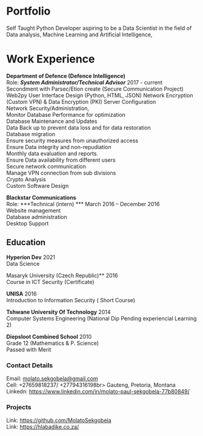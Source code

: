 # Portfolio
Self Taught Python Developer aspiring to be a Data Scientist in the field of Data analysis, Machine Learning and Artificial Intelligence,

# Work Experience

**Department of Defence (Defence Intelligence)** <br>
Role: ***System Administrator/Technical Advisor*** 2017 - current<br>
Secondment with Parsec/Etion create (Secure Communication Project)<br>
Web2py User Interface Design (Python, HTML, JSON)
Network Encryption (Custom VPN) & Data Encryption (PKI)
Server Configuration<br>
Network Security/Administration, <br>
Monitor Database Performance for optimization<br>
Database Maintenance and Updates<br>
Data Back up to prevent data loss and for data restoration<br>
Database migration<br>
Ensure security measures from unauthorized access<br>
Ensure Data integrity and non-repudiation<br>
Monthly data evaluation and reports.<br>
Ensure Data availability from different users<br>
Secure network communication<br>
Manage VPN connection from sub divisions<br>
Crypto Analysis<br>
Custom Software Design<br>


**Blackstar Communications** <br> 
Role: ***Technical (intern) *** March 2016 – December 2016<br>
Website management<br>
Database administration<br>
Desktop Support<br>

## Education

**Hyperion Dev** 2021<br>
Data Science<br>

Masaryk University (Czech Republic)** 2016<br>
Course in ICT Security  (Certificate) <br>

**UNISA** 2016<br>
Introduction to Information Security ( Short Course) <br>

**Tshwane University Of Technology**  2014<br>
Computer Systems Engineering (National Dip Pending experiencial Learning 2) <br>

**Diepsloot Combined School** 2010<br>
Grade 12 (Mathematics & P. Science)<br>
Passed with Merit<br>

### Contact Details<br>
Email: molato.sekgobela@gmail.com<br>
Cell: +27659818237/ +27794316198br>
Gauteng, Pretoria, Montana<br>
Linkedn: https://www.linkedin.com/in/molato-paul-sekgobela-77b80849/ <br>

### Projects
Link: https://github.com/MolatoSekgobela <br>
Link: https://hlabadike.co.za/
